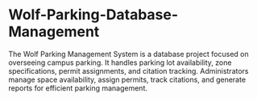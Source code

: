 # Wolf-Parking-Database-Management
The Wolf Parking Management System is a database project focused on overseeing campus parking. It handles parking lot availability, zone specifications, permit assignments, and citation tracking. Administrators manage space availability, assign permits, track citations, and generate reports for efficient parking management.
